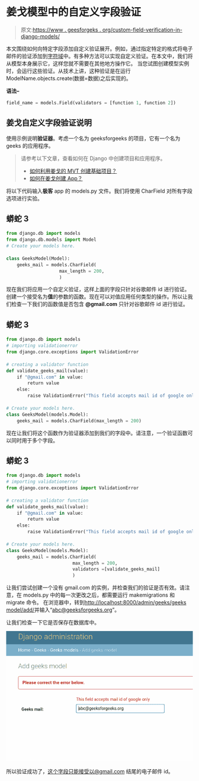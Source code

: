# 姜戈模型中的自定义字段验证

> 原文:[https://www . geesforgeks . org/custom-field-verification-in-django-models/](https://www.geeksforgeeks.org/custom-field-validations-in-django-models/)

本文围绕如何向特定字段添加自定义验证展开。例如，通过指定特定的格式将电子邮件的验证添加到[字符域](https://www.geeksforgeeks.org/charfield-django-models/)中。有多种方法可以实现自定义验证。在本文中，我们将从模型本身展示它，这样您就不需要在其他地方操作它。
当您试图创建模型实例时，会运行这些验证。从技术上讲，这种验证是在运行 ModelName.objects.create(数据=数据)之后实现的。

**语法–**

```py
field_name = models.Field(validators = [function 1, function 2]) 
```

## 姜戈自定义字段验证说明

使用示例说明**验证器**。考虑一个名为 geeksforgeeks 的项目，它有一个名为 geeks 的应用程序。

> 请参考以下文章，查看如何在 Django 中创建项目和应用程序。
> 
> *   [如何利用姜戈的 MVT 创建基础项目？](https://www.geeksforgeeks.org/how-to-create-a-basic-project-using-mvt-in-django/)
> *   [如何在姜戈创建 App？](https://www.geeksforgeeks.org/how-to-create-an-app-in-django/)

将以下代码输入**极客** app 的 models.py 文件。我们将使用 CharField 对所有字段选项进行实验。

## 蟒蛇 3

```py
from django.db import models
from django.db.models import Model
# Create your models here.

class GeeksModel(Model):
    geeks_mail = models.CharField(
                    max_length = 200, 
                    )
```

现在我们将应用一个自定义验证，这样上面的字段只针对谷歌邮件 id 进行验证。创建一个接受名为**值**的参数的函数。现在可以对值应用任何类型的操作。所以让我们检查一下我们的函数值是否包含 **@gmail.com** 只针对谷歌邮件 id 进行验证。

## 蟒蛇 3

```py
from django.db import models
# importing validationerror
from django.core.exceptions import ValidationError

# creating a validator function
def validate_geeks_mail(value):
    if "@gmail.com" in value:
        return value
    else:
        raise ValidationError("This field accepts mail id of google only")

# Create your models here.
class GeeksModel(models.Model):
    geeks_mail = models.CharField(max_length = 200)
```

现在让我们将这个函数作为验证器添加到我们的字段中。请注意，一个验证函数可以同时用于多个字段。

## 蟒蛇 3

```py
from django.db import models
# importing validationerror
from django.core.exceptions import ValidationError

# creating a validator function
def validate_geeks_mail(value):
    if "@gmail.com" in value:
        return value
    else:
        raise ValidationError("This field accepts mail id of google only")

# Create your models here.
class GeeksModel(models.Model):
    geeks_mail = models.CharField(
                         max_length = 200,
                         validators =[validate_geeks_mail]
                         )
```

让我们尝试创建一个没有 gmail.com 的实例，并检查我们的验证是否有效。请注意，在 models.py 中的每一次更改之后，都需要运行 makemigrations 和 migrate 命令。
在浏览器中，转到[http://localhost:8000/admin/geeks/geeks model/add/](http://localhost:8000/admin/geeks/geeksmodel/add/)并输入“abc@geeksforgeeks.org”。

让我们检查一下它是否保存在数据库中。

![custom-field-validations-django-models](img/f70328bc842e7dc365fdf08482ac0c55.png)

所以验证成功了，这个字段只能接受以@gmail.com 结尾的电子邮件 id。